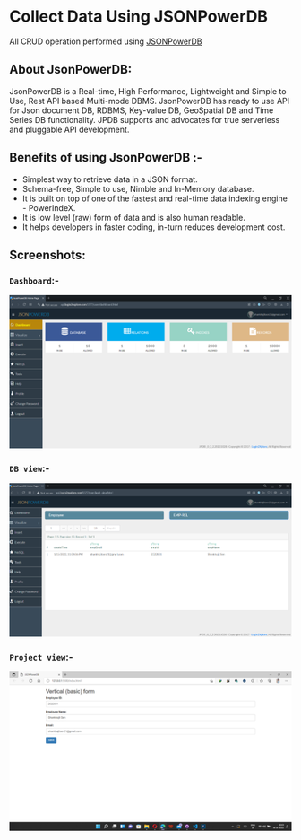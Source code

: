 # Collect Data Using JSONPowerDB

All CRUD operation performed using [JSONPowerDB](https://login2explore.com)

## **About JsonPowerDB**:

JsonPowerDB is a Real-time, High Performance, Lightweight and Simple to Use, Rest API based Multi-mode DBMS. JsonPowerDB has ready to use API for Json document DB, RDBMS, Key-value DB, GeoSpatial DB and Time Series DB functionality. JPDB supports and advocates for true serverless and pluggable API development.

## **Benefits of using JsonPowerDB** :-

- Simplest way to retrieve data in a JSON format.
- Schema-free, Simple to use, Nimble and In-Memory database.
- It is built on top of one of the fastest and real-time data indexing engine - PowerIndeX.
- It is low level (raw) form of data and is also human readable.
- It helps developers in faster coding, in-turn reduces development cost.

## **Screenshots**:

### ``Dashboard``:-

<img src="img/dashboard.png">

### ``DB view``:-

<img src="img/view.png">

### ``Project view``:-

<img src="img/Project.png">
